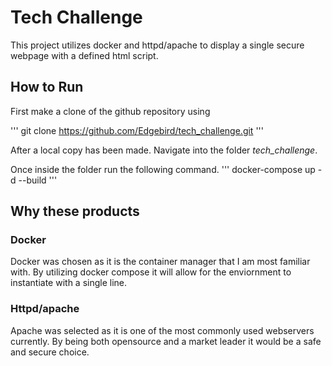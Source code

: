 # Tech Challenge
This project utilizes docker and httpd/apache to display a single secure webpage with a defined html script. 

## How to Run
First make a clone of the github repository using 

'''
git clone https://github.com/Edgebird/tech_challenge.git
'''

After a local copy has been made. Navigate into the folder *tech_challenge*.

Once inside the folder run the following command.
'''
docker-compose up -d --build
'''

## Why these products

### Docker
Docker was chosen as it is the container manager that I am most familiar with. By utilizing docker compose it will allow for the enviornment to instantiate with a single line. 

### Httpd/apache
Apache was selected as it is one of the most commonly used webservers currently. By being both opensource and a market leader it would be a safe and secure choice.
